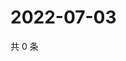 # 2022-07-03

共 0 条

<!-- BEGIN WEIBO -->
<!-- 最后更新时间 Sun Jul 03 2022 01:05:48 GMT+0800 (China Standard Time) -->

<!-- END WEIBO -->
